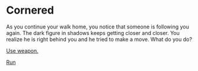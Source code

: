 # Cornered
As you continue your walk home, you notice that someone is following you again. The dark figure in shadows keeps getting closer and closer. You realize he is right behind you and he tried to make a move. What do you do?

[Use weapon.](job-hunt.md)

[Run](die2.md)
